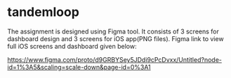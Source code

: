 # tandemloop
The assignment is designed using Figma tool. It consists of 3 screens for dashboard design and 3 screens for iOS app(PNG files).
Figma link to view full iOS screens and dashboard given below:

https://www.figma.com/proto/d9GRBYSey5JDdi9cPcDvxx/Untitled?node-id=1%3A5&scaling=scale-down&page-id=0%3A1
